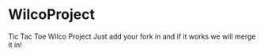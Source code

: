 # WilcoProject
Tic Tac Toe Wilco Project
Just add your fork in and if it works we will merge it in!
